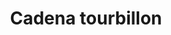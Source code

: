 ---
title: Cadena tourbillon
date: 
draft: false

# descripcion
description : Cadena tourbillon

materials: Plata 925

color: Plateado

dimensions: 40cm, 45cm y 50cm

code: 04-12-0108

type: "Colgantes"

categories: []

price: $1.640,00

price_eftvo: $1.395,00

# Images
# first image will be shown in the product page
images:
  # - image: "images/path_to_image"
  # La ubicacion de las imagenes es imagenes/Colgantes/Colgantes.Cadenas/04-12-0108-cadena-tourbillon
  - image: "./images/colgantes/cadenas/04-12-0108-cadena-tourbillon_a.JPG"
  - image: "./images/colgantes/cadenas/04-12-0108-cadena-tourbillon_b.JPG"
---
